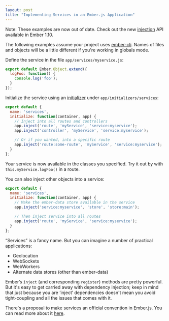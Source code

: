 ```yaml
---
layout: post
title: "Implementing Services in an Ember.js Application"
---
```



<div class="aside">
  <p>Note: These examples are now out of date. Check out the new <a href="http://emberjs.com/blog/2015/02/07/ember-1-10-0-released.html#toc_injected-properties">injection</a> API available in Ember 1.10.</p>
</div>

The following examples assume your project uses [ember-cli](https://github.com/stefanpenner/ember-cli). Names of files and objects will be a little different if you're working in globals mode.

Define the service in the file `app/services/myservice.js`:

```javascript
export default Ember.Object.extend({
  logFoo: function() {
    console.log('foo');
  }
});
```

Initialize the service using an [initializer](http://emberjs.com/api/classes/Ember.Application.html#toc_initializers) under `app/initializers/services`:

```javascript
export default {
  name: 'services',
  initialize: function(container, app) {
    // Inject into all routes and controllers
    app.inject('route', 'myService', 'service:myservice');
    app.inject('controller', 'myService', 'service:myservice');

    // Or if you wanted, into a specific route
    app.inject('route:some-route', 'myService', 'service:myservice');
  }
};
```

Your service is now available in the classes you specified. Try it out by with `this.myService.logFoo()` in a route.

You can also inject other objects into a service:

```javascript
export default {
  name: 'services',
  initialize: function(container, app) {
    // Make the ember-data store available in the service
    app.inject('service:myservice', 'store', 'store:main');

    // Then inject service into all routes
    app.inject('route', 'myService', 'service:myservice');
  }
};
```

“Services” is a fancy name. But you can imagine a number of practical applications:

* Geolocation
* WebSockets
* WebWorkers
* Alternate data stores (other than ember-data)

Ember’s `inject` (and corresponding `register`) methods are pretty powerful. But it's easy to get carried away with dependency injection; keep in mind that just because you are ‘inject’ dependencies doesn't mean you avoid tight-coupling and all the issues that comes with it.

There's a proposal to make services an official convention in Ember.js. You can read more about it [here](http://discuss.emberjs.com/t/services-a-rumination-on-introducing-a-new-role-into-the-ember-programming-model/4947).
